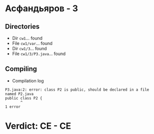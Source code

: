 # Асфандьяров - 3
## Directories
- Dir `cw1`... found
- File `cw1/var`... found
- Dir `cw1/3`... found
- File `cw1/3/P3.java`... found
## Compiling
- Compilation log
```
P3.java:2: error: class P2 is public, should be declared in a file named P2.java
public class P2 {
       ^
1 error

```
# Verdict: **CE** - CE
